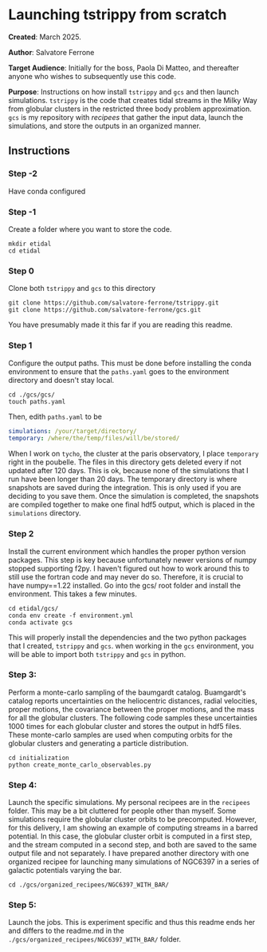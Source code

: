 # Launching tstrippy from scratch 

**Created**: March 2025. 

**Author**: Salvatore Ferrone

**Target Audience**: Initially for the boss, Paola Di Matteo, and thereafter anyone who wishes to subsequently use this code. 

**Purpose**: Instructions on how install `tstrippy` and `gcs` and then launch simulations. `tstrippy` is the code that creates tidal streams in the Milky Way from globular clusters in the restricted three body problem approximation. `gcs` is my repository with *recipees* that gather the input data, launch the simulations, and store the outputs in an organized manner.

## Instructions 
### Step -2
Have conda configured 

### Step -1
Create a folder where you want to store the code. 
```
mkdir etidal
cd etidal
```

### Step 0 

Clone both `tstrippy` and `gcs` to this directory 
```
git clone https://github.com/salvatore-ferrone/tstrippy.git
git clone https://github.com/salvatore-ferrone/gcs.git
```

You have presumably made it this far if you are reading this readme. 

### Step 1
Configure the output paths. This must be done before installing the conda environment to ensure that the `paths.yaml` goes to the environment directory and doesn't stay local. 
```
cd ./gcs/gcs/
touch paths.yaml
```
Then, edith `paths.yaml` to be
```yaml
simulations: /your/target/directory/
temporary: /where/the/temp/files/will/be/stored/
```
When I work on `tycho`, the cluster at the paris observatory, I place `temporary` right in the poubelle. The files in this directory gets deleted every if not updated after 120 days. This is ok, because none of the simulations that I run have been longer than 20 days. The temporary directory is where snapshots are saved during the integration. This is only used if you are deciding to you save them. Once the simulation is completed, the snapshots are compiled together to make one final hdf5 output, which is placed in the `simulations` directory. 


### Step 2
Install the current environment which handles the proper python version packages. This step is key because unfortunately newer versions of numpy stopped supporting f2py. I haven't figured out how to work around this to still use the fortran code and may never do so. Therefore, it is crucial to have numpy==1.22 installed. Go into the gcs/ root folder and install the environment. This takes a few minutes. 

```
cd etidal/gcs/
conda env create -f environment.yml
conda activate gcs
```
This will properly install the dependencies and the two python packages that I created, `tstrippy` and `gcs`. when working in the `gcs` environment, you will be able to import both `tstrippy` and `gcs` in python. 

### Step 3: 
Perform a monte-carlo sampling of the baumgardt catalog. Buamgardt's catalog reports uncertainties on the heliocentric distances, radial velocities, proper motions, the covariance between the proper motions, and the mass for all the globular clusters. The following code samples these uncertainties 1000 times for each globular cluster and stores the output in hdf5 files. These monte-carlo samples are used when computing orbits for the globular clusters and generating a particle distribution. 
``` 
cd initialization
python create_monte_carlo_observables.py
```

### Step 4: 
Launch the specific simulations. My personal recipees are in the `recipees` folder. This may be a bit cluttered for people other than myself. Some simulations require the globular cluster orbits to be precomputed. However, for this delivery, I am showing an example of computing streams in a barred potential. In this case, the globular cluster orbit is computed in a first step, and the stream computed in a second step, and both are saved to the same output file and not separately. I have prepared another directory with one organized recipee for launching many simulations of NGC6397 in a series of galactic potentials varying the bar. 

```
cd ./gcs/organized_recipees/NGC6397_WITH_BAR/
```

### Step 5:
Launch the jobs. This is experiment specific and thus this readme ends her and differs to the readme.md in the `./gcs/organized_recipees/NGC6397_WITH_BAR/` folder. 

